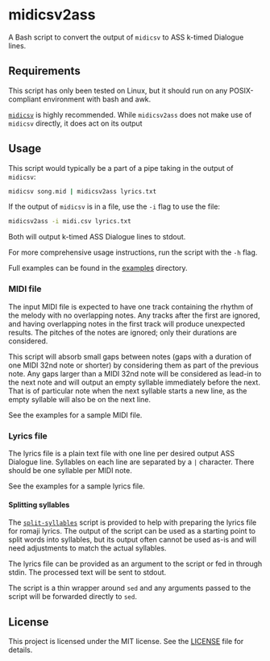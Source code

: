 # midicsv2ass

A Bash script to convert the output of `midicsv` to ASS k-timed Dialogue lines.

## Requirements

This script has only been tested on Linux, but it should run on any POSIX-compliant environment with bash and awk.

[`midicsv`](https://www.fourmilab.ch/webtools/midicsv/) is highly recommended.
While `midicsv2ass` does not make use of `midicsv` directly, it does act on its output

## Usage

This script would typically be a part of a pipe taking in the output of `midicsv`:

```bash
midicsv song.mid | midicsv2ass lyrics.txt
```

If the output of `midicsv` is in a file, use the `-i` flag to use the file:

```bash
midicsv2ass -i midi.csv lyrics.txt
```

Both will output k-timed ASS Dialogue lines to stdout.

For more comprehensive usage instructions, run the script with the `-h` flag.

Full examples can be found in the [examples](./examples) directory.

### MIDI file

The input MIDI file is expected to have one track containing the rhythm of the melody with no overlapping notes.
Any tracks after the first are ignored, and having overlapping notes in the first track will produce unexpected results.
The pitches of the notes are ignored; only their durations are considered.

This script will absorb small gaps between notes (gaps with a duration of one MIDI 32nd note or shorter) by considering them as part of the previous note.
Any gaps larger than a MIDI 32nd note will be considered as lead-in to the next note and will output an empty syllable immediately before the next.
That is of particular note when the next syllable starts a new line, as the empty syllable will also be on the next line.

See the examples for a sample MIDI file.

### Lyrics file

The lyrics file is a plain text file with one line per desired output ASS Dialogue line.
Syllables on each line are separated by a `|` character.
There should be one syllable per MIDI note.

See the examples for a sample lyrics file.

#### Splitting syllables

The [`split-syllables`](./split-syllables) script is provided to help with preparing the lyrics file for romaji lyrics.
The output of the script can be used as a starting point to split words into syllables,
but its output often cannot be used as-is and will need adjustments to match the actual syllables.

The lyrics file can be provided as an argument to the script or fed in through stdin.
The processed text will be sent to stdout.

The script is a thin wrapper around `sed` and any arguments passed to the script will be forwarded directly to `sed`.

## License

This project is licensed under the MIT license.
See the [LICENSE](./LICENSE) file for details.
